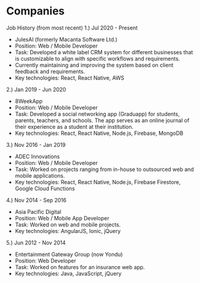 # Companies

Job History (from most recent)
1.) Jul 2020 - Present
- JulesAI (formerly Macanta Software Ltd.)
- Position: Web / Mobile Developer
- Task: Developed a white label CRM system for different businesses that is customizable to align with specific workflows and requirements.
- Currently maintaining and improving the system based on client feedback and requirements.
- Key technologies: React, React Native, AWS

2.) Jan 2019 - Jun 2020
- 8WeekApp
- Position: Web / Mobile Developer
- Task: Developed a social networking app (Graduapp) for students, parents, teachers, and schools. The app serves as an online journal of their experience as a student at their institution.
- Key technologies: React, React Native, Node.js, Firebase, MongoDB

3.) Nov 2016 - Jan 2019
- ADEC Innovations
- Position: Web / Mobile Developer
- Task: Worked on projects ranging from in-house to outsourced web and mobile applications.
- Key technologies: React, React Native, Node.js, Firebase Firestore, Google Cloud Functions

4.) Nov 2014 - Sep 2016
- Asia Pacific Digital
- Position: Web / Mobile App Developer
- Task: Worked on web and mobile projects.
- Key technologies: AngularJS, Ionic, jQuery

5.) Jun 2012 - Nov 2014
- Entertainment Gateway Group (now Yondu)
- Position: Web Developer
- Task: Worked on features for an insurance web app.
- Key technologies: Java, JavaScript, jQuery
